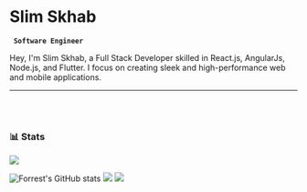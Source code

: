 # Slim Skhab

**` Software Engineer`**

Hey, I'm Slim Skhab, a Full Stack Developer skilled in React.js, AngularJs, Node.js, and Flutter. I focus on creating sleek and high-performance web and mobile applications.

---

<br />

#

### 📊 Stats
![](https://komarev.com/ghpvc/?username=slimskhab)

![Forrest's GitHub stats](https://github-readme-stats.vercel.app/api?username=slimskhab&show_icons=true&theme=gruvbox)
![](https://github-readme-streak-stats.herokuapp.com/?user=slimskhab&hide_border=false)
![](https://github-readme-stats.vercel.app/api/top-langs/?username=slimskhab&hide_border=false&include_all_commits=true&count_private=true&layout=compact)
#
